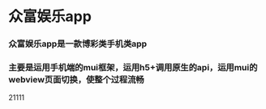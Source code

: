 # 众富娱乐app
### 众富娱乐app是一款博彩类手机类app
### 主要是运用手机端的mui框架，运用h5+调用原生的api，运用mui的webview页面切换，使整个过程流畅


21111